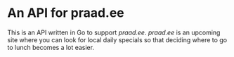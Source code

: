 # An API for praad.ee

This is an API written in Go to support *praad.ee*. *praad.ee* is an upcoming site where you can look for local daily
specials so that deciding where to go to lunch becomes a lot easier.
